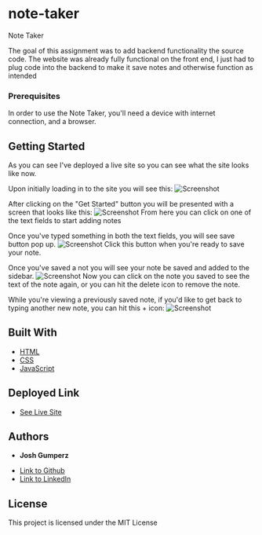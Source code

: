 # note-taker
Note Taker

The goal of this assignment was to add backend functionality the source code. The website was already fully functional on the front end, I just had to plug code into the backend to make it save notes and otherwise function as intended 

### Prerequisites

In order to use the Note Taker, you'll need a device with internet connection, and a browser.

## Getting Started

As you can see I've deployed a live site so you can see what the site looks like now. 

Upon initially loading in to the site you will see this:
![Screenshot](https://i.imgur.com/QtLFAfc.png)

After clicking on the "Get Started" button you will be presented with a screen that looks like this: 
![Screenshot](https://i.imgur.com/X7Y75ch.png)
From here you can click on one of the text fields to start adding notes

Once you've typed something in both the text fields, you will see save button pop up. 
![Screenshot](https://i.imgur.com/sqyUTc5.png)
Click this button when you're ready to save your note.

Once you've saved a not you will see your note be saved and added to the sidebar.
![Screenshot](https://i.imgur.com/xUfN5TY.png)
Now you can click on the note you saved to see the text of the note again, or you can hit the delete icon to remove the note. 

While you're viewing a previously saved note, if you'd like to get back to typing another new note, you can hit this + icon:
![Screenshot](https://i.imgur.com/MjLj4Ac.png)


## Built With

* [HTML](https://developer.mozilla.org/en-US/docs/Web/HTML)
* [CSS](https://developer.mozilla.org/en-US/docs/Web/CSS)
* [JavaScript](https://developer.mozilla.org/en-US/docs/Web/JavaScript)

## Deployed Link

* [See Live Site](https://joshgumperz.github.io/refactor-site-assignment-/)


## Authors

* **Josh Gumperz** 

- [Link to Github](https://github.com/JoshGumperz)
- [Link to LinkedIn](https://www.linkedin.com/in/josh-gumperz-8706a8185/)

## License

This project is licensed under the MIT License 